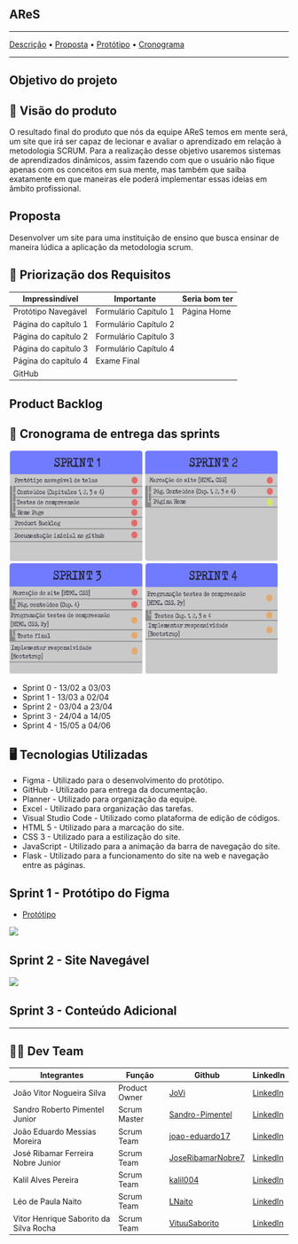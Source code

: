 <h2> AReS </h2>

---

[Descrição](https://github.com/Sandro-Pimentel/AReS/blob/main/README.md#descri%C3%A7%C3%A3o-do-projeto) • [Proposta](https://github.com/Sandro-Pimentel/AReS/blob/main/README.md#proposta) • [Protótipo](https://github.com/Sandro-Pimentel/AReS/blob/main/README.md#prot%C3%B3tipo-do-figma) • [Cronograma](https://github.com/Sandro-Pimentel/AReS/blob/main/README.md#-cronograma-das-sprints)

---

## Objetivo do projeto




## 📌 Visão do produto
 O resultado final do produto que nós da equipe AReS temos em mente será, um site que irá ser capaz de lecionar e avaliar o aprendizado em relação à metodologia SCRUM. Para a realização desse objetivo usaremos sistemas de aprendizados dinâmicos, assim fazendo com que o usuário não fique apenas com os conceitos em sua mente, mas também que saiba exatamente em que maneiras ele poderá implementar essas ideias em âmbito profissional.

## Proposta
 Desenvolver um site para uma instituição de ensino que busca ensinar de maneira lúdica a aplicação da metodologia scrum.

## 🎯 Priorização dos Requisitos
|Impressindível|Importante|Seria bom ter|
|--------------|----------|-------------|
|Protótipo Navegável|Formulário Capítulo 1|Página Home|
|Página do capítulo 1|Formulário Capítulo 2||
|Página do capítulo 2|Formulário Capítulo 3||
|Página do capítulo 3|Formulário Capítulo 4||
|Página do capítulo 4|Exame Final||
|GitHub|||

## Product Backlog


## 📆 Cronograma de entrega das sprints


    

<div>
    <img width="240" height="200" src="https://github.com/Sandro-Pimentel/AReS/blob/main/Images/Sprint1.png">
    <img width="240" height="200" src="https://github.com/Sandro-Pimentel/AReS/blob/main/Images/Sprint2.png"><br>
    <img width="240" height="200" src="https://github.com/Sandro-Pimentel/AReS/blob/main/Images/Sprint3.png">
    <img width="240" height="200" src="https://github.com/Sandro-Pimentel/AReS/blob/main/Images/Sprint4.png">
</div>



+ Sprint 0 - 13/02 a 03/03
+ Sprint 1 - 13/03 a 02/04
+ Sprint 2 - 03/04 a 23/04
+ Sprint 3 - 24/04 a 14/05
+ Sprint 4 - 15/05 a 04/06







## 🖥 Tecnologias Utilizadas
+ Figma - Utilizado para o desenvolvimento do protótipo.
+ GitHub - Utilizado para entrega da documentação.
+ Planner - Utilizado para organização da equipe. 
+ Excel - Utilizado para organização das tarefas.
+ Visual Studio Code - Utilizado como plataforma de edição de códigos.
+ HTML 5 - Utilizado para a marcação do site.
+ CSS 3 - Utilizado para a estilização do site.
+ JavaScript - Utilizado para a animação da barra de navegação do site.
+ Flask - Utilizado para a funcionamento do site na web e navegação entre as páginas.


##  Sprint 1 - Protótipo do Figma
* [Protótipo](https://www.figma.com/proto/0AKYScVS37OimqYJeVhm12/Prot%C3%B3tipo(AReS)?node-id=112-4&scaling=min-zoom&page-id=3%3A5&starting-point-node-id=112%3A4)

![](https://github.com/Sandro-Pimentel/AReS/blob/main/Images/prototipo.gif)

## Sprint 2 - Site Navegável
![](https://github.com/Sandro-Pimentel/AReS/blob/main/Images/prototipo_site.gif)

## Sprint 3 - Conteúdo Adicional

---

## 👨‍💻 Dev Team
|Integrantes|Função|Github|LinkedIn|
| --------- | ---- | ---- |--------|
|João Vitor Nogueira Silva|Product Owner|[JoVi](https://github.com/JoViHamets)|[LinkedIn](https://br.linkedin.com/)|
|Sandro Roberto Pimentel Junior|Scrum Master|[Sandro-Pimentel](https://github.com/Sandro-Pimentel)|[LinkedIn](https://br.linkedin.com/in/sandro-roberto-pimentel-junior-1287a3254)|
|João Eduardo Messias Moreira|Scrum Team|[joao-eduardo17](https://github.com/joao-eduardo17)|[LinkedIn](https://br.linkedin.com/in/jo%C3%A3o-eduardo-a3019125b)|
|José Ribamar Ferreira Nobre Junior|Scrum Team|[JoseRibamarNobre7](https://github.com/JoseRibamarNobre7)|[LinkedIn](https://br.linkedin.com/in/)|
|Kalil Alves Pereira|Scrum Team|[kalil004](https://github.com/kalil004)|[LinkedIn](https://www.linkedin.com/in/kalil-alves-381633270/)|
|Léo de Paula Naito|Scrum Team|[LNaito](https://github.com/LNaito)|[LinkedIn](https://br.linkedin.com/in/)|
|Vitor Henrique Saborito da Silva Rocha|Scrum Team|[VituuSaborito](https://github.com/VituuSaborito)|[LinkedIn](https://br.linkedin.com/in/vitor-henrique-saborito-216219268)|
